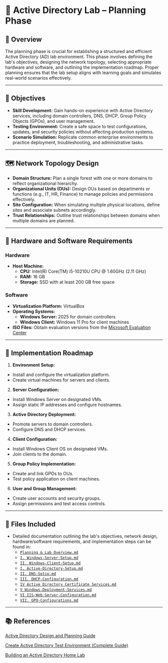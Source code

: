 # 🧭 Active Directory Lab – Planning Phase

## 📘 Overview

The planning phase is crucial for establishing a structured and efficient Active Directory (AD) lab environment. This phase involves defining the lab's objectives, designing the network topology, selecting appropriate hardware and software, and outlining the implementation roadmap. Proper planning ensures that the lab setup aligns with learning goals and simulates real-world scenarios effectively.

---

## 🎯 Objectives

- **Skill Development:** Gain hands-on experience with Active Directory services, including domain controllers, DNS, DHCP, Group Policy Objects (GPOs), and user management.
- **Testing Environment:** Create a safe space to test configurations, updates, and security policies without affecting production systems.
- **Scenario Simulation:** Replicate common enterprise environments to practice deployment, troubleshooting, and administrative tasks.

---

## 🗺️ Network Topology Design

- **Domain Structure:** Plan a single forest with one or more domains to reflect organizational hierarchy.
- **Organizational Units (OUs):** Design OUs based on departments or functions (e.g., IT, HR, Finance) to manage policies and permissions effectively.
- **Site Configuration:** When simulating multiple physical locations, define sites and associate subnets accordingly.
- **Trust Relationships:** Outline trust relationships between domains when multiple domains are planned.

---

## 🧰 Hardware and Software Requirements

### Hardware

- **Host Machine:**
  - **CPU:** Intel(R) Core(TM) i5-10210U CPU @ 1.60GHz (2.11 GHz)
  - **RAM:** 16 GB
  - **Storage:** SSD with at least 200 GB free space

### Software

- **Virtualization Platform:** VirtualBox
- **Operating Systems:**
  - **Windows Server:** 2025 for domain controllers
  - **Windows Client:** Windows 11 Pro for client machines
- **ISO Files:** Obtain evaluation versions from the [Microsoft Evaluation Center](https://www.microsoft.com/en-us/evalcenter/)

---

## 📝 Implementation Roadmap

1. **Environment Setup:**
  - Install and configure the virtualization platform.
  - Create virtual machines for servers and clients.

2. **Server Configuration:**
  - Install Windows Server on designated VMs.
  - Assign static IP addresses and configure hostnames.

3. **Active Directory Deployment:**
  - Promote servers to domain controllers.
  - Configure DNS and DHCP services.

4. **Client Configuration:**
  - Install Windows Client OS on designated VMs.
  - Join clients to the domain.

5. **Group Policy Implementation:**
  - Create and link GPOs to OUs.
  - Test policy application on client machines.

6. **User and Group Management:**
  - Create user accounts and security groups.
  - Assign permissions and test access controls.

---

## 📂 Files Included

- Detailed documentation outlining the lab's objectives, network design, hardware/software requirements, and implementation steps can be found in:
  - [`Planning & Lab Overview.md`](https://github.com/Hugh-Kumbi/Hugh-Kumbi-Active-Directory-Lab/blob/main/01-Planning/Planning%20%26%20Lab%20Overview.md)
  - [`I. Windows-Server-Setup.md`](https://github.com/Hugh-Kumbi/Hugh-Kumbi-Active-Directory-Lab/blob/main/02-Environment-Setup/I.%20Windows-Server-Setup.md)
  - [`II. Windows-Client-Setup.md`](https://github.com/Hugh-Kumbi/Hugh-Kumbi-Active-Directory-Lab/blob/main/02-Environment-Setup/II.%20Windows-Client-Setup.md)
  - [`I. Active-Directory-Setup.md`](https://github.com/Hugh-Kumbi/Hugh-Kumbi-Active-Directory-Lab/blob/main/03-Configuration/I.%20Active-Directory-Setup.md)
  - [`II. DNS-Setip.md`](https://github.com/Hugh-Kumbi/Hugh-Kumbi-Active-Directory-Lab/blob/main/03-Configuration/II.%20DNS-Setup.md)
  - [`III. DHCP-Configuration.md`](https://github.com/Hugh-Kumbi/Hugh-Kumbi-Active-Directory-Lab/blob/main/03-Configuration/III.%20DHCP-Configuration.md)
  - [`IV Active Directory Certificate Services.md`](https://github.com/Hugh-Kumbi/Hugh-Kumbi-Active-Directory-Lab/blob/main/03-Configuration/IV.%20Active-Directory-Certificate-Services.md)
  - [`V Windows-Deployment-Services.md`](https://github.com/Hugh-Kumbi/Hugh-Kumbi-Active-Directory-Lab/blob/main/03-Configuration/V.%20Windows-Deployment-Services.md)
  - [`VI IIS-Web-Server-Configuration.md`](https://github.com/Hugh-Kumbi/Hugh-Kumbi-Active-Directory-Lab/blob/main/03-Configuration/VI.%20IIS-Web-Server-Configuration.md)
  - [`VII. GPO-Configurations.md`](https://github.com/Hugh-Kumbi/Hugh-Kumbi-Active-Directory-Lab/blob/main/03-Configuration/III.%20DHCP-Configuration.md)
 
---

## 📚 References

[Active Directory Design and Planning Guide](https://learn.microsoft.com/en-us/windows-server/identity/ad-ds/plan/ad-ds-design-and-planning)

[Create Active Directory Test Environment (Complete Guide)](https://activedirectorypro.com/create-active-directory-test-environment/)

[Building an Active Directory Home Lab](https://medium.com/@gwenilorac/empowering-your-learning-journey-building-an-active-directory-home-lab-807c436a7f04)
